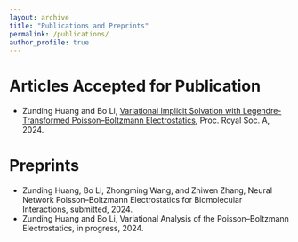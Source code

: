 ```yaml
---
layout: archive
title: "Publications and Preprints"
permalink: /publications/
author_profile: true
---
```


Articles Accepted for Publication
======
* Zunding Huang and Bo Li, [Variational Implicit Solvation with Legendre-Transformed
Poisson–Boltzmann Electrostatics](https://Zunding.github.io/files/HuangLi_LTPB2024.pdf), Proc. Royal Soc. A, 2024.

Preprints
======
* Zunding Huang, Bo Li, Zhongming Wang, and Zhiwen Zhang, Neural Network Poisson–Boltzmann Electrostatics for Biomolecular Interactions, submitted, 2024.
* Zunding Huang and Bo Li, Variational Analysis of the Poisson–Boltzmann Electrostatics, in progress, 2024.
